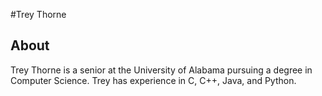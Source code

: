 #Trey Thorne
## About
Trey Thorne is a senior at the University of Alabama pursuing a degree in Computer Science. Trey has experience in C, C++, Java, and Python.
